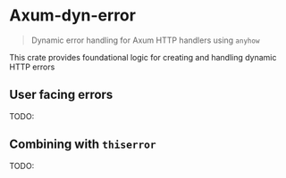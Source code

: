 # Axum-dyn-error

> Dynamic error handling for Axum HTTP handlers using `anyhow`

This crate provides foundational logic for creating and handling dynamic HTTP errors


## User facing errors

TODO:

## Combining with `thiserror`

TODO: